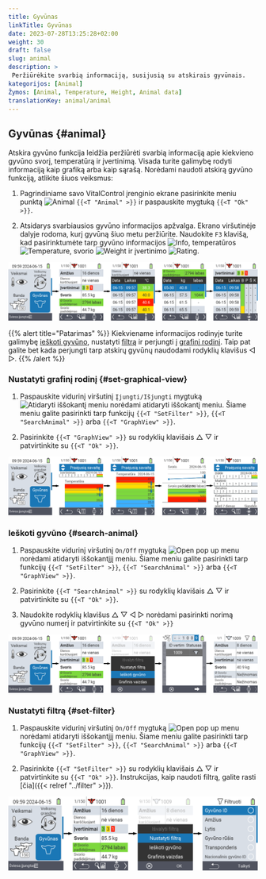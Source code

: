 ```yaml
---
title: Gyvūnas
linkTitle: Gyvūnas
date: 2023-07-28T13:25:28+02:00
weight: 30
draft: false
slug: animal
description: >
 Peržiūrėkite svarbią informaciją, susijusią su atskirais gyvūnais.
kategorijos: [Animal]
Žymos: [Animal, Temperature, Height, Animal data]
translationKey: animal/animal
---
```

## Gyvūnas {#animal}

Atskira gyvūno funkcija leidžia peržiūrėti svarbią informaciją apie kiekvieno gyvūno svorį, temperatūrą ir įvertinimą. Visada turite galimybę rodyti informaciją kaip grafiką arba kaip sąrašą. Norėdami naudoti atskirą gyvūno funkciją, atlikite šiuos veiksmus:

1. Pagrindiniame savo VitalControl įrenginio ekrane pasirinkite meniu punktą <img src="/icons/main/animal.svg" width="35" align="bottom" alt="Animal" /> `{{<T "Animal" >}}` ir paspauskite mygtuką `{{<T "Ok" >}}`.

2. Atsidarys svarbiausios gyvūno informacijos apžvalga. Ekrano viršutinėje dalyje rodoma, kurį gyvūną šiuo metu peržiūrite. Naudokite `F3` klavišą, kad pasirinktumėte tarp gyvūno informacijos <img src="/icons/footer/info.svg" width="20" align="bottom" alt="Info" />, temperatūros <img src="/icons/actions/temperature.svg" width="10" align="bottom" alt="Temperature" />, svorio <img src="/icons/actions/weight.svg" width="20" align="bottom" alt="Weight" /> ir įvertinimo <img src="/icons/actions/rating.svg" width="25" align="bottom" alt="Rating" />.

![VitalControl: Meniu Gyvūnas](images/list.png "Rodyti kaip sąrašą")

{{% alert title="Patarimas"  %}}
Kiekviename informacijos rodinyje turite galimybę [ieškoti gyvūno](#search-animal), nustatyti [filtrą](#set-filter) ir perjungti į [grafinį rodinį](#set-graphical-view).
Taip pat galite bet kada perjungti tarp atskirų gyvūnų naudodami rodyklių klavišus ◁ ▷.
{{% /alert %}}

### Nustatyti grafinį rodinį {#set-graphical-view}

1. Paspauskite vidurinį viršutinį `Įjungti/Išjungti` mygtuką <img src="/icons/footer/search_chart.svg" width="40" align="bottom" alt="Atidaryti iššokantį meniu" /> norėdami atidaryti iššokantį meniu. Šiame meniu galite pasirinkti tarp funkcijų `{{<T "SetFilter" >}}`, `{{<T "SearchAnimal" >}}` arba `{{<T "GraphView" >}}`.


2. Pasirinkite `{{<T "GraphView" >}}` su rodyklių klavišais △ ▽ ir patvirtinkite su `{{<T "Ok" >}}`.

![VitalControl: Menu Animal](images/graphic.png "Representation as a graphic")

### Ieškoti gyvūno {#search-animal}

1. Paspauskite vidurinį viršutinį `On/Off` mygtuką <img src="/icons/footer/search_chart.svg" width="40" align="bottom" alt="Open pop up menu" /> norėdami atidaryti iššokantįjį meniu. Šiame meniu galite pasirinkti tarp funkcijų `{{<T "SetFilter" >}}`, `{{<T "SearchAnimal" >}}` arba `{{<T "GraphView" >}}`.

2. Pasirinkite `{{<T "SearchAnimal" >}}` su rodyklių klavišais △ ▽ ir patvirtinkite su `{{<T "Ok" >}}`.

3. Naudokite rodyklių klavišus △ ▽ ◁ ▷ norėdami pasirinkti norimą gyvūno numerį ir patvirtinkite su `{{<T "Ok" >}}`

![VitalControl: Menu Animal](images/search.png "Search animal")

### Nustatyti filtrą {#set-filter}

1. Paspauskite vidurinį viršutinį `On/Off` mygtuką <img src="/icons/footer/search_chart.svg" width="40" align="bottom" alt="Open pop up menu" /> norėdami atidaryti iššokantįjį meniu. Šiame meniu galite pasirinkti tarp funkcijų `{{<T "SetFilter" >}}`, `{{<T "SearchAnimal" >}}` arba `{{<T "GraphView" >}}`.

2. Pasirinkite `{{<T "SetFilter" >}}` su rodyklių klavišais △ ▽ ir patvirtinkite su `{{<T "Ok" >}}`.
Instrukcijas, kaip naudoti filtrą, galite rasti [čia]({{< relref "../filter" >}}).

![VitalControl: Menu Animal](images/filter.png "Set filter")
